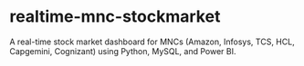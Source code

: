 # realtime-mnc-stockmarket
A real-time stock market dashboard for MNCs (Amazon, Infosys, TCS, HCL, Capgemini, Cognizant) using Python, MySQL, and Power BI.
